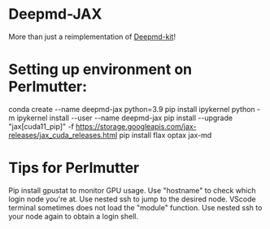 # Deepmd-JAX
More than just a reimplementation of [Deepmd-kit](https://github.com/deepmodeling/deepmd-kit/tree/master)! 

# Setting up environment on Perlmutter:
conda create --name deepmd-jax python=3.9
pip install ipykernel
python -m ipykernel install --user --name deepmd-jax
pip install --upgrade "jax[cuda11_pip]" -f https://storage.googleapis.com/jax-releases/jax_cuda_releases.html
pip install flax optax jax-md

# Tips for Perlmutter
Pip install gpustat to monitor GPU usage. Use "hostname" to check which login node you're at. Use nested ssh to jump to the desired node.
VScode terminal sometimes does not load the "module" function. Use nested ssh to your node again to obtain a login shell.
